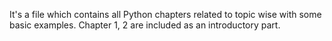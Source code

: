 It's a file which contains all Python chapters related to topic wise with some basic examples.
Chapter 1, 2 are included as an introductory part. 

